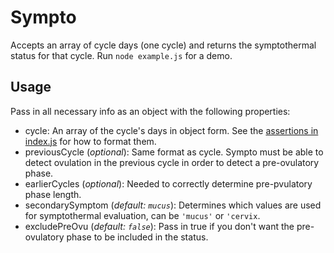 # Sympto

Accepts an array of cycle days (one cycle) and returns the symptothermal status for that cycle. Run `node example.js` for a demo.

## Usage

Pass in all necessary info as an object with the following properties:

* cycle: An array of the cycle's days in object form. See the [assertions in index.js](./index.js#L112) for how to format them.
* previousCycle (_optional_): Same format as cycle. Sympto must be able to detect ovulation in the previous cycle in order to detect a pre-ovulatory phase.
* earlierCycles (_optional_): Needed to correctly determine pre-pvulatory phase length.
* secondarySymptom (_default: `mucus`_): Determines which values are used for symptothermal evaluation, can be `'mucus'` or `'cervix`.
* excludePreOvu (_default: `false`_): Pass in true if you don't want the pre-ovulatory phase to be included in the status.